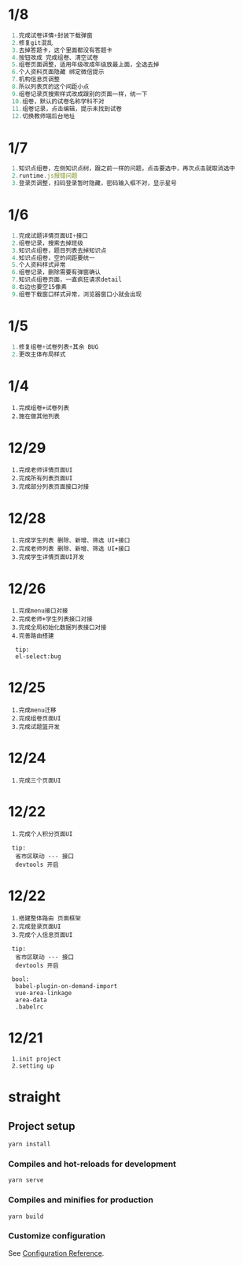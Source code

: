 # 1/8
```javascript
 1.完成试卷详情+封装下载弹窗
 2.修复git混乱
 3.去掉答题卡，这个里面都没有答题卡
 4.按钮改成 完成组卷、清空试卷
 5.组卷页面调整，适用年级改成年级放最上面，全选去掉
 6.个人资料页面隐藏 绑定微信提示
 7.机构信息页调整
 8.所以列表页的这个间距小点
 9.组卷记录页搜索样式改成跟别的页面一样，统一下
 10.组卷，默认的试卷名称学科不对
 11.组卷记录，点击编辑，提示未找到试卷
 12.切换教师端后台地址
```

# 1/7
```javascript
 1.知识点组卷，左侧知识点树，跟之前一样的问题，点击要选中，再次点击就取消选中
 2.runtime.js报错问题
 3.登录页调整，扫码登录暂时隐藏，密码输入框不对，显示星号
```

# 1/6

```javascript
 1.完成试题详情页面UI+接口
 2.组卷记录，搜索去掉班级
 3.知识点组卷，题目列表去掉知识点
 4.知识点组卷，空的间距要统一
 5.个人资料样式异常
 6.组卷记录，删除需要有弹窗确认
 7.知识点组卷页面，一直疯狂请求detail
 8.右边也要空15像素
 9.组卷下载窗口样式异常，浏览器窗口小就会出现
```

# 1/5

```javascript
 1.修复组卷+试卷列表+其余 BUG
 2.更改主体布局样式
```

# 1/4

```
 1.完成组卷+试卷列表
 2.施在做其他列表

```

# 12/29

```
 1.完成老师详情页面UI
 2.完成所有列表页面UI
 3.完成部分列表页面接口对接

```

# 12/28

```
 1.完成学生列表 删除、新增、筛选 UI+接口
 2.完成老师列表 删除、新增、筛选 UI+接口
 3.完成学生详情页面UI开发

```

# 12/26

```
 1.完成menu接口对接
 2.完成老师+学生列表接口对接
 3.完成全局初始化数据列表接口对接
 4.完善路由搭建

  tip:
  el-select:bug

```

# 12/25

```
 1.完成menu迁移
 2.完成组卷页面UI
 3.完成试题篮开发

```

# 12/24

```
 1.完成三个页面UI

```

# 12/22

```
 1.完成个人积分页面UI

 tip:
  省市区联动 --- 接口
  devtools 开启

```

# 12/22

```
 1.搭建整体路由 页面框架
 2.完成登录页面UI
 3.完成个人信息页面UI

 tip:
  省市区联动 --- 接口
  devtools 开启

 bool:
  babel-plugin-on-demand-import
  vue-area-linkage
  area-data
  .babelrc

```

# 12/21

```
 1.init project
 2.setting up
```

# straight

## Project setup

```
yarn install
```

### Compiles and hot-reloads for development

```
yarn serve
```

### Compiles and minifies for production

```
yarn build
```

### Customize configuration

See [Configuration Reference](https://cli.vuejs.org/config/).
